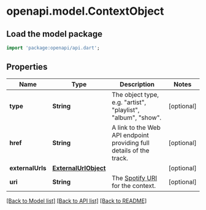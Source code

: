 # openapi.model.ContextObject

## Load the model package
```dart
import 'package:openapi/api.dart';
```

## Properties
Name | Type | Description | Notes
------------ | ------------- | ------------- | -------------
**type** | **String** | The object type, e.g. \"artist\", \"playlist\", \"album\", \"show\".  | [optional] 
**href** | **String** | A link to the Web API endpoint providing full details of the track. | [optional] 
**externalUrls** | [**ExternalUrlObject**](ExternalUrlObject.md) |  | [optional] 
**uri** | **String** | The [Spotify URI](/documentation/web-api/concepts/spotify-uris-ids) for the context.  | [optional] 

[[Back to Model list]](../README.md#documentation-for-models) [[Back to API list]](../README.md#documentation-for-api-endpoints) [[Back to README]](../README.md)



